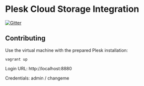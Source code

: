 # Plesk Cloud Storage Integration

[![Gitter](https://badges.gitter.im/plesk/ext-cloud-storage.svg)](https://gitter.im/plesk/ext-cloud-storage?utm_source=badge&utm_medium=badge&utm_campaign=pr-badge&utm_content=badge)

## Contributing

Use the virtual machine with the prepared Plesk installation:
```
vagrant up
```

Login URL: http://localhost:8880

Credentials: admin / changeme

